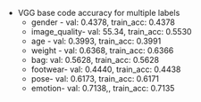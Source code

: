 - VGG base code accuracy for multiple labels
    - gender - val: 0.4378, train_acc: 0.4378
    - image_quality- val: 55.34, train_acc: 0.5530
    - age - val: 0.3993, train_acc: 0.3991
    - weight - val: 0.6368, train_acc: 0.6366
    - bag: val: 0.5628, train_acc: 0.5628
    - footwear- val: 0.4440, train_acc: 0.4438
    - pose- val: 0.6173, train_acc: 0.6171
    - emotion- val: 0.7138,, train_acc: 0.7135
